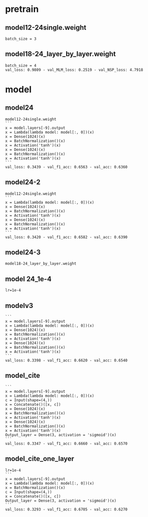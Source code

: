 # pretrain
## model12-24single.weight
	batch_size = 3

## model18-24_layer_by_layer.weight
	batch_size = 4
	val_loss: 0.9809 - val_MLM_loss: 0.2519 - val_NSP_loss: 4.7918

# model

## model24
	model12-24single.weight
	```
	x = model.layers[-9].output
	x = Lambda(lambda model: model[:, 0])(x)
	x = Dense(1024)(x)
	x = BatchNormalization()(x)
	x = Activation('tanh')(x)
	x = Dense(1024)(x)
	x = BatchNormalization()(x)
	x = Activation('tanh')(x)
	```
	val_loss: 0.3439 - val_f1_acc: 0.6563 - val_acc: 0.6360

## model24-2
	model12-24single.weight
	```
	x = Lambda(lambda model: model[:, 0])(x)
	x = Dense(1024)(x)
	x = BatchNormalization()(x)
	x = Activation('tanh')(x)
	x = Dense(1024)(x)
	x = BatchNormalization()(x)
	x = Activation('tanh')(x)
	```
	val_loss: 0.3420 - val_f1_acc: 0.6582 - val_acc: 0.6390

## model24-3
	model18-24_layer_by_layer.weight

## model 24_1e-4
	lr=1e-4

## modelv3
	```
	x = model.layers[-9].output
	x = Lambda(lambda model: model[:, 0])(x)
	x = Dense(1024)(x)
	x = BatchNormalization()(x)
	x = Activation('tanh')(x)
	x = Dense(1024)(x)
	x = BatchNormalization()(x)
	x = Activation('tanh')(x)
	```
	val_loss: 0.3398 - val_f1_acc: 0.6620 - val_acc: 0.6540

## model_cite
	```
	x = model.layers[-9].output
	x = Lambda(lambda model: model[:, 0])(x)
	c = Input(shape=(4,))
	x = Concatenate()([x, c])
	x = Dense(1024)(x)
	x = BatchNormalization()(x)
	x = Activation('tanh')(x)
	x = Dense(1024)(x)
	x = BatchNormalization()(x)
	x = Activation('tanh')(x)
	Output_layer = Dense(3, activation = 'sigmoid')(x)
	```
	val_loss: 0.3347 - val_f1_acc: 0.6660 - val_acc: 0.6570

## model_cite_one_layer
	lr=1e-4
	```
	x = model.layers[-9].output
	x = Lambda(lambda model: model[:, 0])(x)
	x = BatchNormalization()(x)
	c = Input(shape=(4,))
	x = Concatenate()([x, c])
	Output_layer = Dense(3, activation = 'sigmoid')(x)
	```
	val_loss: 0.3293 - val_f1_acc: 0.6705 - val_acc: 0.6270


